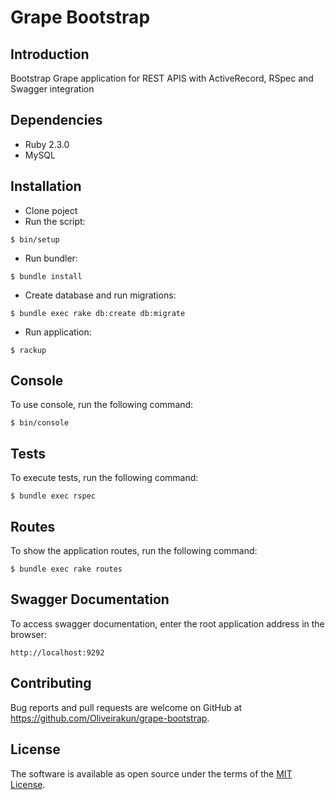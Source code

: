 # Grape Bootstrap

## Introduction

Bootstrap Grape application for REST APIS with ActiveRecord, RSpec and Swagger integration

## Dependencies

- Ruby 2.3.0
- MySQL

## Installation

- Clone poject
- Run the script:

 ```shell
 $ bin/setup
 ```

- Run bundler:

 ```shell
 $ bundle install
 ```

- Create database and run migrations:

 ```shell
 $ bundle exec rake db:create db:migrate
 ```

- Run application:

 ```shell
 $ rackup
 ```

## Console

To use console, run the following command:

```shell
$ bin/console
```

## Tests

To execute tests, run the following command:

```shell
$ bundle exec rspec
```

## Routes

To show the application routes, run the following command:

```shell
$ bundle exec rake routes
```

## Swagger Documentation

To access swagger documentation, enter the root application address in the browser:

```shell
http://localhost:9292
```

## Contributing

Bug reports and pull requests are welcome on GitHub at https://github.com/Oliveirakun/grape-bootstrap.

## License

The software is available as open source under the terms of the [MIT License](http://opensource.org/licenses/MIT).